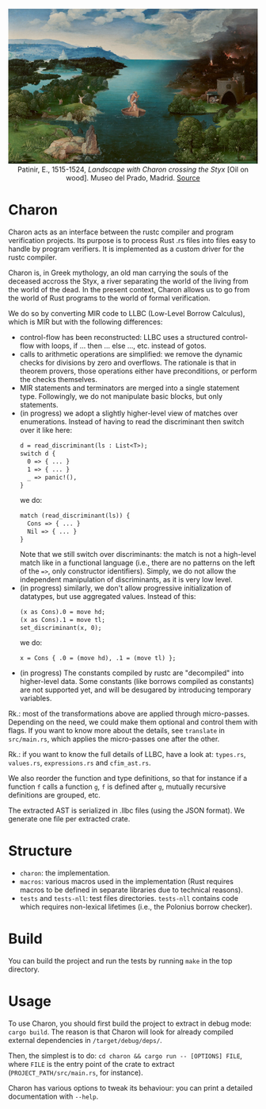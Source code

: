 <p><div style="text-align: center">
<img src="static/Charon.jpg"
     alt="Landscape with Charon crossing the Styx" title="Landscape with Charon crossing the Styx"
     style=""/>
<figcaption>
Patinir, E., 1515-1524, <i>Landscape with Charon crossing the Styx</i> [Oil on wood].
Museo del Prado, Madrid.
<a href="https://en.wikipedia.org/wiki/Landscape_with_Charon_Crossing_the_Styx">Source</a>
</figcaption>
</div></p>

# Charon
Charon acts as an interface between the rustc compiler and program verification projects. Its
purpose is to process Rust .rs files into files easy to handle by program verifiers.
It is implemented as a custom driver for the rustc compiler.

Charon is, in Greek mythology, an old man carrying the souls of the deceased accross the
Styx, a river separating the world of the living from the world of the dead. In the
present context, Charon allows us to go from the world of Rust programs to the world of
formal verification.

We do so by converting MIR code to LLBC (Low-Level Borrow Calculus), which is MIR
but with the following differences:
- control-flow has been reconstructed: LLBC uses a structured control-flow with loops,
  if ... then ... else ..., etc. instead of gotos.
- calls to arithmetic operations are simplified: we remove the dynamic checks for
  divisions by zero and overflows. The rationale is that in theorem provers, those
  operations either have preconditions, or perform the checks themselves.
- MIR statements and terminators are merged into a single statement type.
  Followingly, we do not manipulate basic blocks, but only statements.
- (in progress) we adopt a slightly higher-level view of matches over enumerations.
  Instead of having to read the discriminant then switch over it like here:
  ```
  d = read_discriminant(ls : List<T>);
  switch d {
    0 => { ... }
    1 => { ... }
    _ => panic!(),
  }
  ```
  we do:
  ```
  match (read_discriminant(ls)) {
    Cons => { ... }
    Nil => { ... }
  }
  ```
  Note that we still switch over discriminants: the match is not a high-level
  match like in a functional language (i.e., there are no patterns on the left
  of the `=>`, only constructor identifiers).
  Simply, we do not allow the independent manipulation of discriminants, as it is
  very low level.
- (in progress) similarly, we don't allow progressive initialization of datatypes,
  but use aggregated values. Instead of this:
  ```
  (x as Cons).0 = move hd;
  (x as Cons).1 = move tl;
  set_discriminant(x, 0);
  ```
  we do:
  ```
  x = Cons { .0 = (move hd), .1 = (move tl) };
  ```
- (in progress) The constants compiled by rustc are "decompiled" into higher-level
  data. Some constants (like borrows compiled as constants) are not supported yet,
  and will be desugared by introducing temporary variables.

Rk.: most of the transformations above are applied through micro-passes. Depending on
the need, we could make them optional and control them with flags. If you want
to know more about the details, see `translate` in `src/main.rs`, which applies
the micro-passes one after the other.

Rk.: if you want to know the full details of LLBC, have a look at: `types.rs`,
`values.rs`, `expressions.rs` and `cfim_ast.rs`.

We also reorder the function and type definitions, so that for instance if a function
`f` calls a function `g`, `f` is defined after `g`, mutually recursive definitions are grouped,
etc.

The extracted AST is serialized in .llbc files (using the JSON format).
We generate one file per extracted crate.

# Structure

- `charon`: the implementation.
- `macros`: various macros used in the implementation (Rust requires macros to
  be defined in separate libraries due to technical reasons).
- `tests` and `tests-nll`: test files directories. `tests-nll` contains
  code which requires non-lexical lifetimes (i.e., the Polonius borrow checker).

# Build

You can build the project and run the tests by running `make` in the top directory.

# Usage

To use Charon, you should first build the project to extract in debug mode: `cargo build`.
The reason is that Charon will look for already compiled external dependencies in
`/target/debug/deps/`.

Then, the simplest is to do: `cd charon && cargo run -- [OPTIONS] FILE`,
where `FILE` is the entry point of the crate to extract (`PROJECT_PATH/src/main.rs`,
for instance).

Charon has various options to tweak its behaviour: you can print a detailed documentation
with `--help`.
